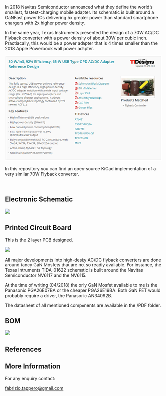 
In 2018 Navitas Semiconductor announced what they define the world’s smallest, fastest-charging mobile adapter.
Its schematic is built around a GaNFast power ICs delivering 5x greater power than standard smartphone chargers 
with 2x higher power density.

In the same year, Texas Instruments presented the design of a 70W AC/DC Flyback converter with a power density
of about 30W per cubic inch. Practiacally, this would be a power adapter that is 4 times smaller 
than the 2018 Apple Powerbook wall power adapter.

<p align="center">
  <img src="https://github.com/fabriziotappero/flyback-conv/blob/master/PDF/TIDA-01622.png?raw=true" alt=""/>
</p>

In this repository you can find an open-source KiCad implementation of a very similar 70W Flyback converter.	

<p align="center">
  <img src="https://github.com/fabriziotappero/flyback-conv/blob/master/PDF/flyback_conv.jpg?raw=true" alt=""/>
</p>

## Electronic Schematic
![][flyback_conv_sch]

[flyback_conv_sch]: https://github.com/fabriziotappero/flyback-conv/blob/master/IMG/flyback_conv_sch.jpeg ""

## Printed Circuit Board
This is the 2 layer PCB designed.

![][flyback_conv_pcb]

[flyback_conv_pcb]: https://github.com/fabriziotappero/flyback-conv/blob/master/IMG/flyback_conv_pcb.jpeg ""

All major developments into high-desity AC/DC flyback converters are done around fancy GaN Mosfets that are 
not so readly available. For instance, the Texas Intruments TIDA-01622 schematic is built around the Navitas 
Semiconductor NV6117 and the NV6115.

At the time of writing (04/2018) the only GaN Mosfet available to me is the Panasonic PGA26E07BA or the cheaper PGA26E19BA.
Both GaN FET would probably require a driver, the Panasonic AN34092B.

The datasheet of all mentioned components are available in the /PDF folder.

## BOM
![][flyback_conv_bom]

[flyback_conv_bom]: https://github.com/fabriziotappero/flyback-conv/blob/master/IMG/flyback_conv_bom.jpeg ""

## References

[KiCad EDA Tool]: (http://kicad-pcb.org/)
[APEC 2017 Active Clamp Flyback Converter]: (https://www.navitassemi.com/wp-content/uploads/2015/03/APEC-2017-Active-Clamp-Flyback-3-29-17.pdf)
[Navitas Semiconductor - White papers]: (https://www.navitassemi.com/white-papers-articles/)

## More Information
For any enquiry contact:

fabrizio.tappero@gmail.com
